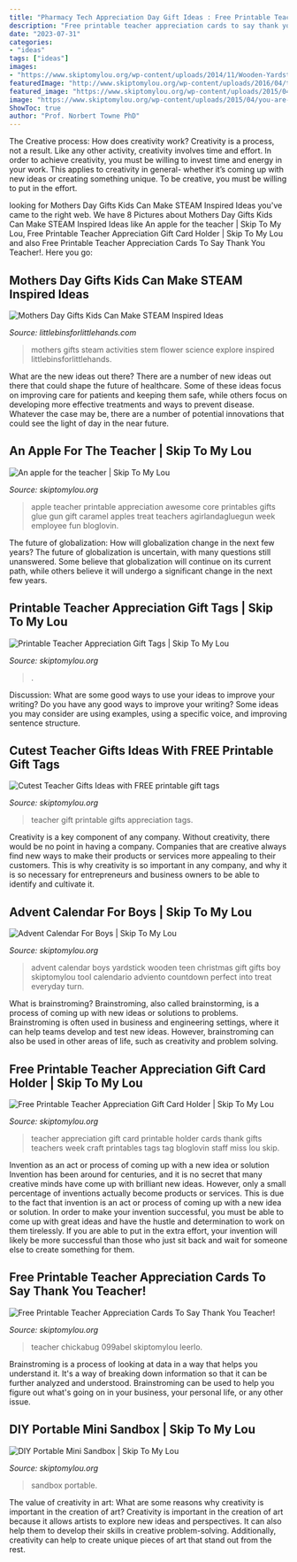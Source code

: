 ```yaml
---
title: "Pharmacy Tech Appreciation Day Gift Ideas : Free Printable Teacher Appreciation Cards To Say Thank You Teacher!"
description: "Free printable teacher appreciation cards to say thank you teacher!"
date: "2023-07-31"
categories:
- "ideas"
tags: ["ideas"]
images:
- "https://www.skiptomylou.org/wp-content/uploads/2014/11/Wooden-Yardstick-Advent-Calendar-1.jpg"
featuredImage: "http://www.skiptomylou.org/wp-content/uploads/2016/04/teacher-appreciation-apple-treat-with-free-printables-a-girl-and-a-glue-gun-1.jpg"
featured_image: "https://www.skiptomylou.org/wp-content/uploads/2015/04/you-are-scentsational-printable-tag.jpg"
image: "https://www.skiptomylou.org/wp-content/uploads/2015/04/you-are-scentsational-printable-tag.jpg"
ShowToc: true
author: "Prof. Norbert Towne PhD"
---
```



The Creative process: How does creativity work?
Creativity is a process, not a result. Like any other activity, creativity involves time and effort. In order to achieve creativity, you must be willing to invest time and energy in your work. This applies to creativity in general- whether it’s coming up with new ideas or creating something unique. To be creative, you must be willing to put in the effort.

	

		
looking for Mothers Day Gifts Kids Can Make STEAM Inspired Ideas you've came to the right web. We have 8 Pictures about Mothers Day Gifts Kids Can Make STEAM Inspired Ideas like An apple for the teacher | Skip To My Lou, Free Printable Teacher Appreciation Gift Card Holder | Skip To My Lou and also Free Printable Teacher Appreciation Cards To Say Thank You Teacher!. Here you go:
		
    
## Mothers Day Gifts Kids Can Make STEAM Inspired Ideas

<img loading=lazy src="http://littlebinsforlittlehands.com/wp-content/uploads/2016/04/STEAM-Activities-for-Mothers-Day-Gifts-for-Kids-To-Make-and-Explore.jpg" onerror="this.onerror=null;this.src='https://tse3.mm.bing.net/th?id=OIP.jPA4KG1dUJ0jmcWJloz9UgHaLH&amp;pid=15.1';" alt="Mothers Day Gifts Kids Can Make STEAM Inspired Ideas">

_Source: littlebinsforlittlehands.com_

>mothers gifts steam activities stem flower science explore inspired littlebinsforlittlehands. 

	

What are the new ideas out there?
There are a number of new ideas out there that could shape the future of healthcare. Some of these ideas focus on improving care for patients and keeping them safe, while others focus on developing more effective treatments and ways to prevent disease. Whatever the case may be, there are a number of potential innovations that could see the light of day in the near future.

    
## An Apple For The Teacher | Skip To My Lou

<img loading=lazy src="http://www.skiptomylou.org/wp-content/uploads/2016/04/teacher-appreciation-apple-treat-with-free-printables-a-girl-and-a-glue-gun-1.jpg" onerror="this.onerror=null;this.src='https://tse3.mm.bing.net/th?id=OIP.jvIxODDkwwrmNxip9wsDqwHaL_&amp;pid=15.1';" alt="An apple for the teacher | Skip To My Lou">

_Source: skiptomylou.org_

>apple teacher printable appreciation awesome core printables gifts glue gun gift caramel apples treat teachers agirlandagluegun week employee fun bloglovin. 

	

The future of globalization: How will globalization change in the next few years?
The future of globalization is uncertain, with many questions still unanswered. Some believe that globalization will continue on its current path, while others believe it will undergo a significant change in the next few years.

    
## Printable Teacher Appreciation Gift Tags | Skip To My Lou

<img loading=lazy src="https://www.skiptomylou.org/wp-content/uploads/2015/04/you-are-scentsational-printable-tag.jpg" onerror="this.onerror=null;this.src='https://tse1.mm.bing.net/th?id=OIP.18bRWws-dZdKAEoMr9MRCQHaKS&amp;pid=15.1';" alt="Printable Teacher Appreciation Gift Tags | Skip To My Lou">

_Source: skiptomylou.org_

>. 

	

Discussion: What are some good ways to use your ideas to improve your writing?
Do you have any good ways to improve your writing? Some ideas you may consider are using examples, using a specific voice, and improving sentence structure.

    
## Cutest Teacher Gifts Ideas With FREE Printable Gift Tags

<img loading=lazy src="https://www.skiptomylou.org/wp-content/uploads/2015/04/Printable-Teacher-Appreciation-Gift-Tags1-1.jpg" onerror="this.onerror=null;this.src='https://tse2.mm.bing.net/th?id=OIP.Cbk-qAgxhnCm7A_vnm_5cwHaLH&amp;pid=15.1';" alt="Cutest Teacher Gifts Ideas with FREE printable gift tags">

_Source: skiptomylou.org_

>teacher gift printable gifts appreciation tags. 

	

Creativity is a key component of any company. Without creativity, there would be no point in having a company. Companies that are creative always find new ways to make their products or services more appealing to their customers. This is why creativity is so important in any company, and why it is so necessary for entrepreneurs and business owners to be able to identify and cultivate it.

    
## Advent Calendar For Boys | Skip To My Lou

<img loading=lazy src="https://www.skiptomylou.org/wp-content/uploads/2014/11/Wooden-Yardstick-Advent-Calendar-1.jpg" onerror="this.onerror=null;this.src='https://tse1.mm.bing.net/th?id=OIP.YKTXw9nu1W4OMwdlLG0YsgHaKh&amp;pid=15.1';" alt="Advent Calendar For Boys | Skip To My Lou">

_Source: skiptomylou.org_

>advent calendar boys yardstick wooden teen christmas gift gifts boy skiptomylou tool calendario adviento countdown perfect into treat everyday turn. 

	

What is brainstroming?
Brainstroming, also called brainstorming, is a process of coming up with new ideas or solutions to problems. Brainstroming is often used in business and engineering settings, where it can help teams develop and test new ideas. However, brainstroming can also be used in other areas of life, such as creativity and problem solving.

    
## Free Printable Teacher Appreciation Gift Card Holder | Skip To My Lou

<img loading=lazy src="http://www.skiptomylou.org/wp-content/uploads/2015/04/teacher-appreciation-gift-card-holder-and-tag-2.jpg" onerror="this.onerror=null;this.src='https://tse4.mm.bing.net/th?id=OIP.IbrgTJQUynDIOOFJq3kJawHaRz&amp;pid=15.1';" alt="Free Printable Teacher Appreciation Gift Card Holder | Skip To My Lou">

_Source: skiptomylou.org_

>teacher appreciation gift card printable holder cards thank gifts teachers week craft printables tags tag bloglovin staff miss lou skip. 

	

Invention as an act or process of coming up with a new idea or solution
Invention has been around for centuries, and it is no secret that many creative minds have come up with brilliant new ideas. However, only a small percentage of inventions actually become products or services. This is due to the fact that invention is an act or process of coming up with a new idea or solution. In order to make your invention successful, you must be able to come up with great ideas and have the hustle and determination to work on them tirelessly. If you are able to put in the extra effort, your invention will likely be more successful than those who just sit back and wait for someone else to create something for them.

    
## Free Printable Teacher Appreciation Cards To Say Thank You Teacher!

<img loading=lazy src="https://www.skiptomylou.org/wp-content/uploads/2013/04/teacher_appreciation_card_.jpg" onerror="this.onerror=null;this.src='https://tse1.mm.bing.net/th?id=OIP.Ki3L7QI5QPhS36vwU932SwHaJ7&amp;pid=15.1';" alt="Free Printable Teacher Appreciation Cards To Say Thank You Teacher!">

_Source: skiptomylou.org_

>teacher chickabug 099abel skiptomylou leerlo. 

	

Brainstroming is a process of looking at data in a way that helps you understand it. It's a way of breaking down information so that it can be further analyzed and understood. Brainstroming can be used to help you figure out what's going on in your business, your personal life, or any other issue.

    
## DIY Portable Mini Sandbox | Skip To My Lou

<img loading=lazy src="https://www.skiptomylou.org/wp-content/uploads/2016/07/DIY-Portable-Mini-Sandbox-Idea-via-thebensonstreet.com_.jpg" onerror="this.onerror=null;this.src='https://tse1.mm.bing.net/th?id=OIP.9O0FPsuH0SqpxqBD4hYXuQHaLC&amp;pid=15.1';" alt="DIY Portable Mini Sandbox | Skip To My Lou">

_Source: skiptomylou.org_

>sandbox portable. 

	

The value of creativity in art: What are some reasons why creativity is important in the creation of art?
Creativity is important in the creation of art because it allows artists to explore new ideas and perspectives. It can also help them to develop their skills in creative problem-solving. Additionally, creativity can help to create unique pieces of art that stand out from the rest.

